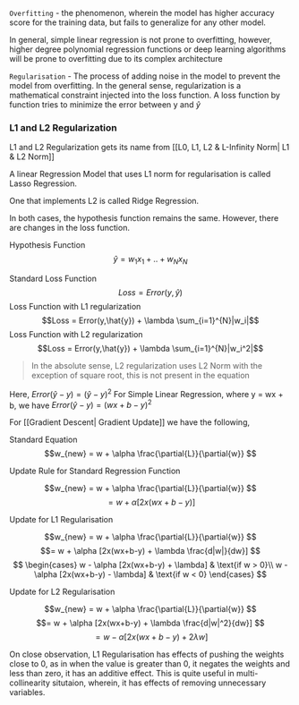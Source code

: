 `Overfitting` - the phenomenon, wherein the model has higher accuracy score for the training data, but fails to generalize for any other model.

In general, simple linear regression is not prone to overfitting, however, higher degree polynomial regression functions or deep learning algorithms will be prone to overfitting due to its complex architecture

`Regularisation` - The process of adding noise in the model to prevent the model from overfitting. In the general sense, regularization is a mathematical constraint injected into the loss function. A loss function by function tries to minimize the error between y and $\hat{y}$

### L1 and L2 Regularization


L1 and L2 Regularization gets its name from [[L0, L1, L2 & L-Infinity Norm| L1 & L2 Norm]]

A linear Regression Model that uses L1 norm for regularisation is called Lasso Regression.

One that implements L2 is called Ridge Regression.

In both cases, the hypothesis function remains the same. However, there are changes in the loss function.

Hypothesis Function
$$\hat{y} = w_1x_1 + ..+ w_Nx_N$$

Standard Loss Function
$$Loss = Error(y,\hat{y})$$
Loss Function with L1 regularization
$$Loss = Error(y,\hat{y}) + \lambda \sum_{i=1}^{N}|w_i|$$
Loss Function with L2 regularization
$$Loss = Error(y,\hat{y}) + \lambda \sum_{i=1}^{N}|w_i^2|$$

> In the absolute sense, L2 regularization uses L2 Norm with the exception of square root, this is not present in the equation

Here, $Error(\hat{y}-y) = (\hat{y}-y)^2$
For Simple Linear Regression, where y = wx + b, we have
$Error(\hat{y}-y) = (wx+b-y)^2$

For [[Gradient Descent| Gradient Update]] we have the following,

Standard Equation 
$$w_{new} = w + \alpha \frac{\partial{L}}{\partial{w}} $$

Update Rule for Standard Regression Function

$$w_{new} = w + \alpha \frac{\partial{L}}{\partial{w}} $$
$$=  w + \alpha [2x(wx+b-y)] $$

Update for L1 Regularisation

$$w_{new} = w + \alpha \frac{\partial{L}}{\partial{w}} $$
$$=  w + \alpha [2x(wx+b-y) + \lambda \frac{d|w|}{dw}] $$
$$ \begin{cases}
    w - \alpha [2x(wx+b-y) + \lambda] & \text{if w > 0}\\
    w - \alpha [2x(wx+b-y) - \lambda] & \text{if w < 0}
  \end{cases}
$$

Update for L2 Regularisation

$$w_{new} = w + \alpha \frac{\partial{L}}{\partial{w}} $$
$$=  w + \alpha [2x(wx+b-y) + \lambda \frac{d|w|^2}{dw}] $$
$$ = w - \alpha [2x(wx+b-y) + 2\lambda w] $$

On close observation, L1 Regularisation has effects of pushing the weights close to 0, as in when the value is greater than 0, it negates the weights and less than zero, it has an additive effect. This is quite useful in multi-collinearity situtaion, wherein, it has effects of removing unnecessary variables.